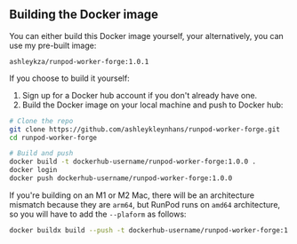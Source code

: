 ## Building the Docker image

You can either build this Docker image yourself, your alternatively,
you can use my pre-built image:

```
ashleykza/runpod-worker-forge:1.0.1
```

If you choose to build it yourself:

1. Sign up for a Docker hub account if you don't already have one.
2. Build the Docker image on your local machine and push to Docker hub:
```bash
# Clone the repo
git clone https://github.com/ashleykleynhans/runpod-worker-forge.git
cd runpod-worker-forge

# Build and push
docker build -t dockerhub-username/runpod-worker-forge:1.0.0 .
docker login
docker push dockerhub-username/runpod-worker-forge:1.0.0
```

If you're building on an M1 or M2 Mac, there will be an architecture
mismatch because they are `arm64`, but RunPod runs on `amd64`
architecture, so you will have to add the `--plaform` as follows:

```bash
docker buildx build --push -t dockerhub-username/runpod-worker-forge:1.0.0 . --platform linux/amd64
```
